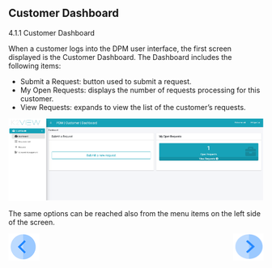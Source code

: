 

## Customer Dashboard

4.1.1	Customer Dashboard

When a customer logs into the DPM user interface, the first screen displayed is the Customer Dashboard. The Dashboard includes the following items:

- Submit a Request: button used to submit a request.
- My Open Requests: displays the number of requests processing for this customer.
- View Requests: expands to view the list of the customer’s requests.

 ![image](/articles/DPM/images/Figure_36_customer_landing_page.png)

The same options can be reached also from the menu items on the left side of the screen.



[![Previous](/articles/DPM/images/Previous.png)](/articles/DPM/04_Customer_Direct_Requests/01_Customer_Direct_Requests_Overview.md)[<img align="right" width="60" height="54" src="/articles/DPM/images/Next.png">](/articles/DPM/04_Customer_Direct_Requests/03_Customer_Direct_Requests_Submit.md)


